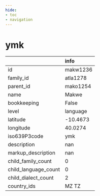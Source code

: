 ```yaml
---
hide:
- toc
- navigation
---
```

# ymk
|                      | info     |
|:---------------------|:---------|
| id                   | makw1236 |
| family_id            | atla1278 |
| parent_id            | mako1254 |
| name                 | Makwe    |
| bookkeeping          | False    |
| level                | language |
| latitude             | -10.4673 |
| longitude            | 40.0274  |
| iso639P3code         | ymk      |
| description          | nan      |
| markup_description   | nan      |
| child_family_count   | 0        |
| child_language_count | 0        |
| child_dialect_count  | 2        |
| country_ids          | MZ TZ    |